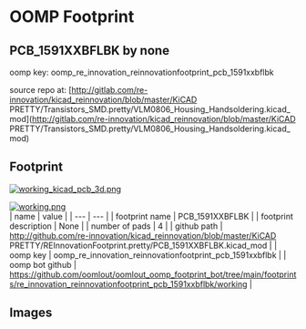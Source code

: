 # OOMP Footprint  
## PCB_1591XXBFLBK  by none  
  
oomp key: oomp_re_innovation_reinnovationfootprint_pcb_1591xxbflbk  
  
source repo at: [http://gitlab.com/re-innovation/kicad_reinnovation/blob/master/KiCAD PRETTY/Transistors_SMD.pretty/VLM0806_Housing_Handsoldering.kicad_mod](http://gitlab.com/re-innovation/kicad_reinnovation/blob/master/KiCAD PRETTY/Transistors_SMD.pretty/VLM0806_Housing_Handsoldering.kicad_mod)  
## Footprint  
  
[![working_kicad_pcb_3d.png](working_kicad_pcb_3d_600.png)](working_kicad_pcb_3d.png)  
  
[![working.png](working_600.png)](working.png)  
| name | value | 
| --- | --- | 
| footprint name | PCB_1591XXBFLBK | 
| footprint description | None | 
| number of pads | 4 | 
| github path | http://github.com/re-innovation/kicad_reinnovation/blob/master/KiCAD PRETTY/REInnovationFootprint.pretty/PCB_1591XXBFLBK.kicad_mod | 
| oomp key | oomp_re_innovation_reinnovationfootprint_pcb_1591xxbflbk | 
| oomp bot github | https://github.com/oomlout/oomlout_oomp_footprint_bot/tree/main/footprints/re_innovation_reinnovationfootprint_pcb_1591xxbflbk/working | 
## Images  
